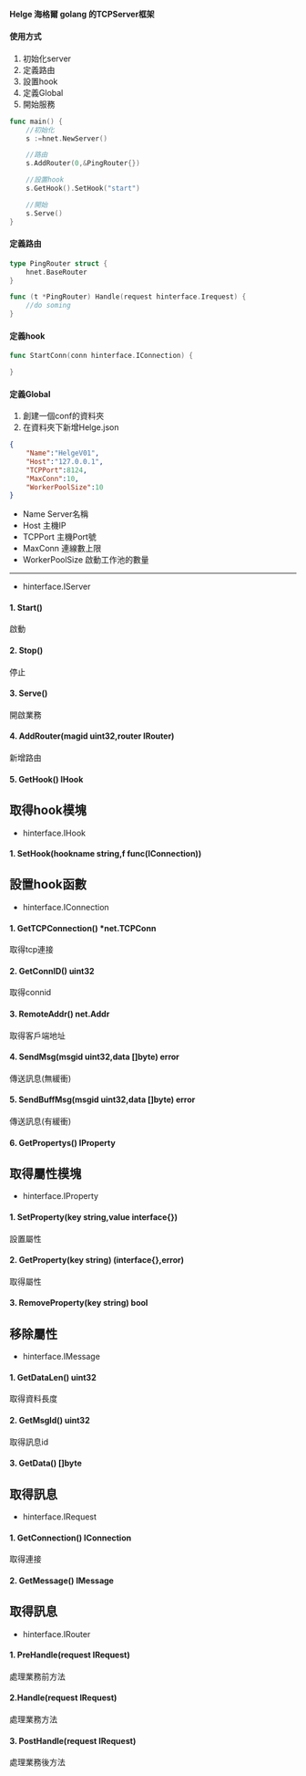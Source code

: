 #### Helge 海格爾 golang 的TCPServer框架

#### 使用方式

1. 初始化server
2. 定義路由
3. 設置hook
4. 定義Global
5. 開始服務
```go
func main() {
    //初始化
    s :=hnet.NewServer()

    //路由
    s.AddRouter(0,&PingRouter{})

    //設置hook
    s.GetHook().SetHook("start")

    //開始
    s.Serve()
}
```

#### 定義路由
```go
type PingRouter struct {
    hnet.BaseRouter
}

func (t *PingRouter) Handle(request hinterface.Irequest) {
    //do soming
}

```
#### 定義hook
```go
func StartConn(conn hinterface.IConnection) {

}
```

#### 定義Global
1. 創建一個conf的資料夾
2. 在資料夾下新增Helge.json
```json
{
    "Name":"HelgeV01",
    "Host":"127.0.0.1",
    "TCPPort":8124,
    "MaxConn":10,
    "WorkerPoolSize":10
}
```
- Name
Server名稱
- Host
主機IP
- TCPPort
主機Port號
- MaxConn
連線數上限
- WorkerPoolSize
啟動工作池的數量

---
- hinterface.IServer
#### 1. Start()
啟動
#### 2. Stop()
停止
#### 3. Serve()
開啟業務
#### 4. AddRouter(magid uint32,router IRouter)
新增路由
#### 5. GetHook() IHook
取得hook模塊
---
- hinterface.IHook
#### 1. SetHook(hookname string,f func(IConnection))
設置hook函數
---
- hinterface.IConnection
#### 1. GetTCPConnection() *net.TCPConn
取得tcp連接
#### 2. GetConnID() uint32
取得connid
#### 3. RemoteAddr() net.Addr
取得客戶端地址
#### 4. SendMsg(msgid uint32,data []byte) error
傳送訊息(無緩衝)
#### 5. SendBuffMsg(msgid uint32,data []byte) error
傳送訊息(有緩衝)
#### 6. GetPropertys() IProperty
取得屬性模塊
---
- hinterface.IProperty
#### 1. SetProperty(key string,value interface{})
設置屬性
#### 2. GetProperty(key string) (interface{},error)
取得屬性
#### 3. RemoveProperty(key string) bool
移除屬性
---
- hinterface.IMessage
#### 1. GetDataLen() uint32
取得資料長度
#### 2. GetMsgId() uint32
取得訊息id
#### 3. GetData() []byte
取得訊息
---
- hinterface.IRequest
#### 1. GetConnection() IConnection
取得連接
#### 2. GetMessage() IMessage
取得訊息
---
- hinterface.IRouter
#### 1. PreHandle(request IRequest)
處理業務前方法
#### 2.Handle(request IRequest) 
處理業務方法
#### 3. PostHandle(request IRequest)
處理業務後方法